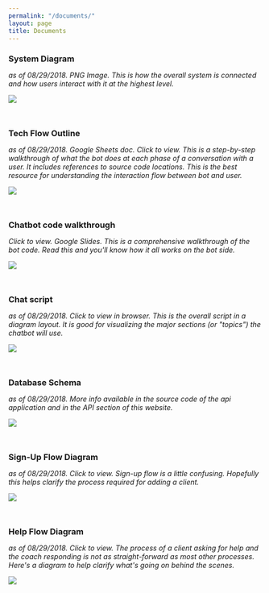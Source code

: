 ```yaml
---
permalink: "/documents/"
layout: page
title: Documents
---
```


<style>
    .title-break {
        margin-bottom: 0;
    }

    .row-break {
        margin-bottom: 50px;
    }
</style>


<div class="row row-break">
    <div class="col l12">
        <h3 class="title-break">System Diagram</h3>
        <span><p style="font-style:italic">as of 08/29/2018. PNG Image. This is how the overall system is connected and how users interact with it at the highest level.</p></span>
        <div class="img-med">
            <img src="{{page.root}}img/system_diagram.png">
        </div>
    </div>
</div>

<div class="row row-break">
    <div class="col l12">
        <h3 class="title-break">Tech Flow Outline</h3>
        <span><p style="font-style:italic">as of 08/29/2018. Google Sheets doc. Click to view. This is a step-by-step walkthrough of what the bot does at each phase of a conversation with a user. It includes references to source code locations. This is the best resource for understanding the interaction flow between bot and user.</p></span>
        <div class="img-med">
            <a href="https://docs.google.com/spreadsheets/d/102S6UAdZp3VDgVhztJtvkCP1UGcSu3YeuyFmMtxNaQo/edit?usp=sharing" target="_blank">
                <img src="{{page.root}}img/tech_flow_screenshot.png">
            </a>
        </div>
    </div>
</div>

<div class="row row-break">
    <div class="col l12">
        <h3 class="title-break">Chatbot code walkthrough</h3>
        <span><p style="font-style:italic">Click to view. Google Slides. This is a comprehensive walkthrough of the bot code. Read this and you'll know how it all works on the bot side.</p></span>
        <div class="img-med">
            <a href="https://docs.google.com/presentation/d/175cGeQ8chW0W-L6gRtG6fIsVYQe0HCIh6NsXkHd66Tk/edit?usp=sharing" target="_blank">
                <img src="{{page.root}}img/chatbot_walkthrough_screenshot.png">
            </a>
        </div>
    </div>
</div>

<div class="row row-break">
    <div class="col l12">
        <h3 class="title-break">Chat script</h3>
        <span><p style="font-style:italic">as of 08/29/2018. Click to view in browser. This is the overall script in a diagram layout. It is good for visualizing the major sections (or "topics") the chatbot will use.</p></span>
        <div class="img-med">
            <a href="https://cacoo.com/diagrams/Xqg3j3JKCArmrpNi#A17F5" target="_blank">
                <img src="{{page.root}}img/cacoo_screenshot.png">
            </a>
        </div>
    </div>
</div>

<div class="row row-break">
    <div class="col l12">
        <h3 class="title-break">Database Schema</h3>
        <span><p style="font-style:italic">as of 08/29/2018. More info available in the source code of the api application and in the <a src="/api/web-app">API section</a> of this website.</p></span>
        <div class="img-med">
            <img src="{{page.root}}img/steps_db_schema.png">
        </div>
    </div>
</div>

<div class="row row-break">
    <div class="col l12">
        <h3 class="title-break">Sign-Up Flow Diagram</h3>
        <span><p style="font-style:italic">as of 08/29/2018. Click to view. Sign-up flow is a little confusing. Hopefully this helps clarify the process required for adding a client.</p></span>
        <div class="img-med">
            <a href="https://cacoo.com/diagrams/lRvTZwoQYhctdgEj/04C2D" target="_blank">
                <img src="{{page.root}}img/signup_flow_screenshot.png">
            </a>
        </div>
    </div>
</div>

<div class="row row-break">
    <div class="col l12">
        <h3 class="title-break">Help Flow Diagram</h3>
        <span><p style="font-style:italic">as of 08/29/2018. Click to view. The process of a client asking for help and the coach responding is not as straight-forward as most other processes. Here's a diagram to help clarify what's going on behind the scenes.</p></span>
        <div class="img-med">
            <a href="https://cacoo.com/diagrams/sN9u5OvaDYerdci0#48966" target="_blank">
                <img src="{{page.root}}img/help_flow_screenshot.png">
            </a>
        </div>
    </div>
</div>